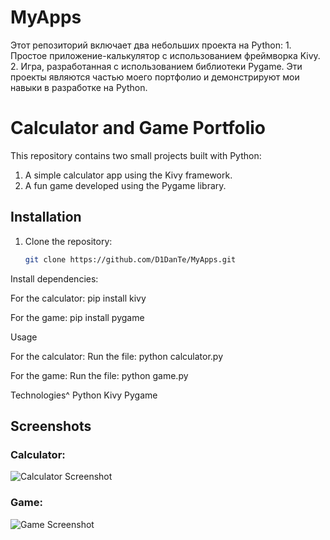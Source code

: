 # MyApps
Этот репозиторий включает два небольших проекта на Python: 1. Простое приложение-калькулятор с использованием фреймворка Kivy. 2. Игра, разработанная с использованием библиотеки Pygame.  Эти проекты являются частью моего портфолио и демонстрируют мои навыки в разработке на Python.

# Calculator and Game Portfolio

This repository contains two small projects built with Python:
1. A simple calculator app using the Kivy framework.
2. A fun game developed using the Pygame library.

## Installation

1. Clone the repository:
   ```bash
   git clone https://github.com/D1DanTe/MyApps.git

Install dependencies: 

For the calculator:
pip install kivy

For the game:
pip install pygame

Usage

For the calculator: Run the file:
python calculator.py

For the game: Run the file:
python game.py

Technologies^
Python
Kivy
Pygame

## Screenshots

### Calculator:
![Calculator Screenshot](assets/calculator_screenshot.png)

### Game:
![Game Screenshot](assets/game_screenshot.png)
